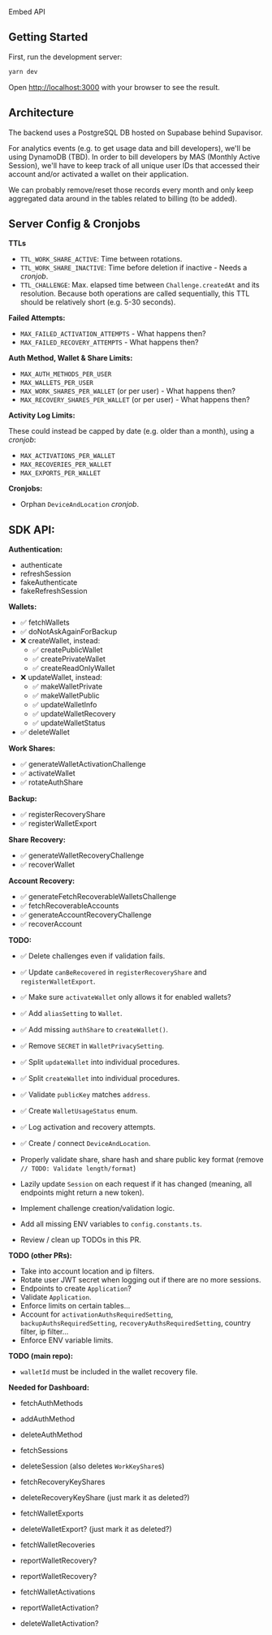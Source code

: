 Embed API

## Getting Started

First, run the development server:

```bash
yarn dev
```

Open [http://localhost:3000](http://localhost:3000) with your browser to see the result.

## Architecture

The backend uses a PostgreSQL DB hosted on Supabase behind Supavisor.

For analytics events (e.g. to get usage data and bill developers), we'll be using DynamoDB (TBD). In order to bill developers by MAS (Monthly Active Session),
we'll have to keep track of all unique user IDs that accessed their account and/or activated a wallet on their application.

We can probably remove/reset those records every month and only keep aggregated data around in the tables related to billing (to be added).

## Server Config & Cronjobs

**TTLs**

- `TTL_WORK_SHARE_ACTIVE`: Time between rotations.
- `TTL_WORK_SHARE_INACTIVE`: Time before deletion if inactive - Needs a _cronjob_.
- `TTL_CHALLENGE`: Max. elapsed time between `Challenge.createdAt` and its resolution. Because both operations are called
  sequentially, this TTL should be relatively short (e.g. 5-30 seconds).

**Failed Attempts:**

- `MAX_FAILED_ACTIVATION_ATTEMPTS` - What happens then?
- `MAX_FAILED_RECOVERY_ATTEMPTS` - What happens then?

**Auth Method, Wallet & Share Limits:**

- `MAX_AUTH_METHODS_PER_USER`
- `MAX_WALLETS_PER_USER`
- `MAX_WORK_SHARES_PER_WALLET` (or per user) - What happens then?
- `MAX_RECOVERY_SHARES_PER_WALLET` (or per user) - What happens then?

**Activity Log Limits:**

These could instead be capped by date (e.g. older than a month), using a _cronjob_:

- `MAX_ACTIVATIONS_PER_WALLET`
- `MAX_RECOVERIES_PER_WALLET`
- `MAX_EXPORTS_PER_WALLET`

**Cronjobs:**

- Orphan `DeviceAndLocation` _cronjob_.

## SDK API:

**Authentication:**
- authenticate
- refreshSession
- fakeAuthenticate
- fakeRefreshSession

**Wallets:**
- ✅ fetchWallets
- ✅ doNotAskAgainForBackup
- ❌ createWallet, instead:
  - ✅ createPublicWallet
  - ✅ createPrivateWallet
  - ✅ createReadOnlyWallet
- ❌ updateWallet, instead:
  - ✅ makeWalletPrivate
  - ✅ makeWalletPublic
  - ✅ updateWalletInfo
  - ✅ updateWalletRecovery
  - ✅ updateWalletStatus
- ✅ deleteWallet

**Work Shares:**
- ✅ generateWalletActivationChallenge
- ✅ activateWallet
- ✅ rotateAuthShare

**Backup:**
- ✅ registerRecoveryShare
- ✅ registerWalletExport

**Share Recovery:**
- ✅ generateWalletRecoveryChallenge
- ✅ recoverWallet

**Account Recovery:**
- ✅ generateFetchRecoverableWalletsChallenge
- ✅ fetchRecoverableAccounts
- ✅ generateAccountRecoveryChallenge
- ✅ recoverAccount

**TODO:**
- ✅ Delete challenges even if validation fails.
- ✅ Update `canBeRecovered` in `registerRecoveryShare` and `registerWalletExport`.
- ✅ Make sure `activateWallet` only allows it for enabled wallets?
- ✅ Add `aliasSetting` to `Wallet`.
- ✅ Add missing `authShare` to `createWallet()`.
- ✅ Remove `SECRET` in `WalletPrivacySetting`.
- ✅ Split `updateWallet` into individual procedures.
- ✅ Split `createWallet` into individual procedures.
- ✅ Validate `publicKey` matches `address`.
- ✅ Create `WalletUsageStatus` enum.
- ✅ Log activation and recovery attempts.
- ✅ Create / connect `DeviceAndLocation`.

- Properly validate share, share hash and share public key format (remove `// TODO: Validate length/format`)
- Lazily update `Session` on each request if it has changed (meaning, all endpoints might return a new token).
- Implement challenge creation/validation logic.
- Add all missing ENV variables to `config.constants.ts`.
- Review / clean up TODOs in this PR.

**TODO (other PRs):**

- Take into account location and ip filters.
- Rotate user JWT secret when logging out if there are no more sessions.
- Endpoints to create `Application`?
- Validate `Application`.
- Enforce limits on certain tables...
- Account for `activationAuthsRequiredSetting`, `backupAuthsRequiredSetting`, `recoveryAuthsRequiredSetting`, country filter, ip filter...
- Enforce ENV variable limits.

**TODO (main repo):**

- `walletId` must be included in the wallet recovery file.

**Needed for Dashboard:**

- fetchAuthMethods
- addAuthMethod
- deleteAuthMethod

- fetchSessions
- deleteSession (also deletes `WorkKeyShare`s)

- fetchRecoveryKeyShares
- deleteRecoveryKeyShare (just mark it as deleted?)

- fetchWalletExports
- deleteWalletExport? (just mark it as deleted?)

- fetchWalletRecoveries
- reportWalletRecovery?
- reportWalletRecovery?

- fetchWalletActivations
- reportWalletActivation?
- deleteWalletActivation?




